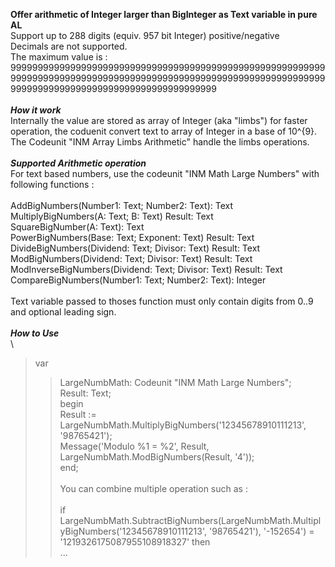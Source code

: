 **Offer arithmetic of Integer larger than BigInteger as Text variable in pure AL**\
Support up to 288 digits (equiv. 957 bit Integer) positive/negative\
Decimals are not supported.\
The maximum value is : \
9999999999999999999999999999999999999999999999999999999999999999999999999999999999999999999999999999999999999999999999999999999999999999999999999999999999\
\
***How it work***
\
Internally the value are stored as array of Integer (aka "limbs") for faster operation, the coduenit convert text to array of Integer in a base of 10^{9}.\
The Codeunit "INM Array Limbs Arithmetic" handle the limbs operations.\
\
 ***Supported Arithmetic operation***
\
For text based numbers, use the codeunit "INM Math Large Numbers" with following functions :\
\
AddBigNumbers(Number1: Text; Number2: Text): Text\
MultiplyBigNumbers(A: Text; B: Text) Result: Text\
SquareBigNumber(A: Text): Text\
PowerBigNumbers(Base: Text; Exponent: Text) Result: Text\
DivideBigNumbers(Dividend: Text; Divisor: Text) Result: Text\
ModBigNumbers(Dividend: Text; Divisor: Text) Result: Text\
ModInverseBigNumbers(Dividend: Text; Divisor: Text) Result: Text\
CompareBigNumbers(Number1: Text; Number2: Text): Integer\
\
Text variable passed to thoses function must only contain digits from 0..9 and optional leading sign.\
\
***How to Use***
\
\
> var
>> LargeNumbMath: Codeunit "INM Math Large Numbers";\
>> Result: Text;\
>begin\
>> Result := LargeNumbMath.MultiplyBigNumbers('12345678910111213', '98765421');\
>> Message('Modulo %1 = %2', Result, LargeNumbMath.ModBigNumbers(Result, '4'));\
>end;\
\
You can combine multiple operation such as :\
\
>if LargeNumbMath.SubtractBigNumbers(LargeNumbMath.MultiplyBigNumbers('12345678910111213', '98765421'), '-152654') = '1219326175087955108918327' then\
 ...

